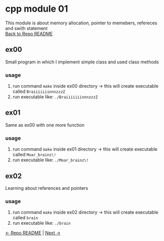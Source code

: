 # cpp module 01
This module is about memory allocation, pointer to memebers, refereces and swith statement  
[Back to Repo README](../README.md)
## ex00
Small program in which I implement simple class and used class methods
### usage
1. run command `make` inside ex00 directory -> this will create executable called `BraiiiiiiinnnzzzZ`
2. run executable like: `./BraiiiiiiinnnzzzZ `

## ex01 
Same as ex00 with one more function
### usage
1. run command `make` inside ex01 directory -> this will create executable called `Moar_brainz\! `
2. run executable like: `./Moar_brainz\!  `

## ex02
Learning about references and pointers
### usage
1. run command `make` inside ex02 directory -> this will create executable called `brain `
2. run executable like: `./brain`

[← Repo README](../README.md) | [Next →](./next-file.md)


